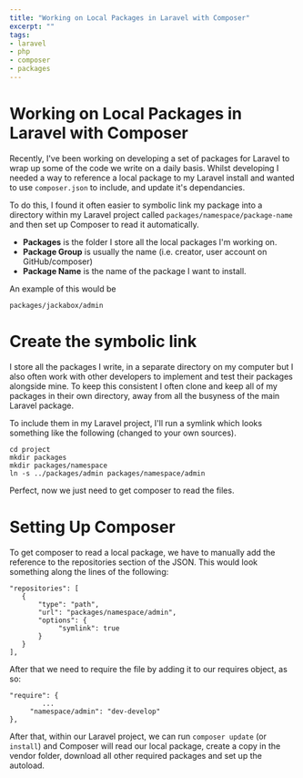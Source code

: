 ```yaml
---
title: "Working on Local Packages in Laravel with Composer"
excerpt: ""
tags:
- laravel
- php
- composer
- packages
---
```

# Working on Local Packages in Laravel with Composer  

Recently, I've been working on developing a set of packages for Laravel to wrap up some of the code we write on a daily basis. Whilst developing I needed a way to reference a local package to my Laravel install and wanted to use `composer.json` to include, and update it's dependancies. 

To do this, I found it often easier to symbolic link my package into a directory within my Laravel project called `packages/namespace/package-name` and then set up Composer to read it automatically.

- **Packages** is the folder I store all the local packages I'm working on.
- **Package Group** is usually the name (i.e. creator, user account on GitHub/composer)
- **Package Name** is the name of the package I want to install.

An example of this would be

    packages/jackabox/admin

# Create the symbolic link

I store all the packages I write, in a separate directory on my computer but I also often work with other developers to implement and test their packages alongside mine. To keep this consistent I often clone and keep all of my packages in their own directory, away from all the busyness of the main Laravel package.

To include them in my Laravel project, I'll run a symlink which looks something like the following (changed to your own sources).

    cd project
    mkdir packages
    mkdir packages/namespace
    ln -s ../packages/admin packages/namespace/admin

Perfect, now we just need to get composer to read the files.

# Setting Up Composer

To get composer to read a local package, we have to manually add the reference to the repositories section of the JSON. This would look something along the lines of the following:

    
    "repositories": [
       {
           "type": "path",
           "url": "packages/namespace/admin",
           "options": {
                "symlink": true
           }
       }
    ],

After that we need to require the file by adding it to our requires object, as so:

    "require": {
    		...
         "namespace/admin": "dev-develop"
    },

After that, within our Laravel project, we can run `composer update` (or `install`) and Composer will read our local package, create a copy in the vendor folder, download all other required packages and set up the autoload.
